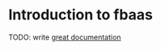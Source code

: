 # Introduction to fbaas

TODO: write [great documentation](http://jacobian.org/writing/what-to-write/)
